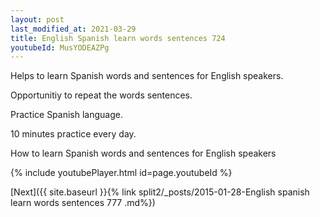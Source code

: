 ```yaml
---
layout: post
last_modified_at: 2021-03-29
title: English Spanish learn words sentences 724 
youtubeId: MusYODEAZPg
---
```

 
 
Helps to learn Spanish words and sentences for English speakers.

Opportunitiy to repeat the words sentences. 

Practice Spanish language. 
 
10 minutes practice every day. 
 
How to learn Spanish words and sentences for English speakers 
 
{% include youtubePlayer.html id=page.youtubeId %}
 
 
[Next]({{ site.baseurl }}{% link  split2/_posts/2015-01-28-English spanish learn words sentences 777 .md%})
 
